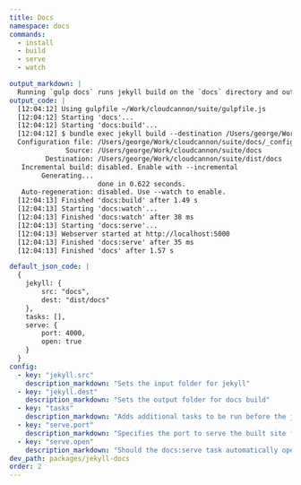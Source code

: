 ```yaml
---
title: Docs
namespace: docs
commands:
  - install
  - build
  - serve
  - watch

output_markdown: |
  Running `gulp docs` runs jekyll build on the `docs` directory and outputs the site to `dist/docs`. Once completed the a local webserver will be started on port 5000. Any changes to the `docs` folder will trigger a rebuild of the contents.
output_code: |
  [12:04:12] Using gulpfile ~/Work/cloudcannon/suite/gulpfile.js
  [12:04:12] Starting 'docs'...
  [12:04:12] Starting 'docs:build'...
  [12:04:12] $ bundle exec jekyll build --destination /Users/george/Work/cloudcannon/suite/dist/docs --baseurl
  Configuration file: /Users/george/Work/cloudcannon/suite/docs/_config.yml
              Source: /Users/george/Work/cloudcannon/suite/docs
         Destination: /Users/george/Work/cloudcannon/suite/dist/docs
   Incremental build: disabled. Enable with --incremental
        Generating...
                      done in 0.622 seconds.
   Auto-regeneration: disabled. Use --watch to enable.
  [12:04:13] Finished 'docs:build' after 1.49 s
  [12:04:13] Starting 'docs:watch'...
  [12:04:13] Finished 'docs:watch' after 38 ms
  [12:04:13] Starting 'docs:serve'...
  [12:04:13] Webserver started at http://localhost:5000
  [12:04:13] Finished 'docs:serve' after 35 ms
  [12:04:13] Finished 'docs' after 1.57 s

default_json_code: |
  {
  	jekyll: {
  		src: "docs",
  		dest: "dist/docs"
  	},
  	tasks: [],
  	serve: {
  		port: 4000,
  		open: true
  	}
  }
config:
  - key: "jekyll.src"
    description_markdown: "Sets the input folder for jekyll"
  - key: "jekyll.dest"
    description_markdown: "Sets the output folder for docs build"
  - key: "tasks"
    description_markdown: "Adds additional tasks to be run before the jekyll build. This is useful for reducing build time in jekyll."
  - key: "serve.port"
    description_markdown: "Specifies the port to serve the built site from."
  - key: "serve.open"
    description_markdown: "Should the docs:serve task automatically open a tab in a browser"
dev_path: packages/jekyll-docs
order: 2
---
```

